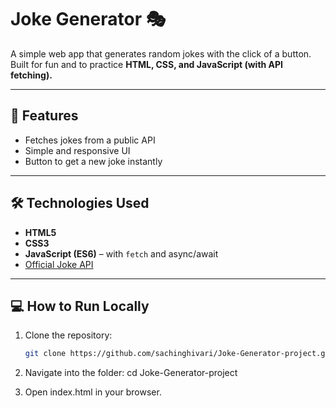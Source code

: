 # Joke Generator 🎭

A simple web app that generates random jokes with the click of a button.  
Built for fun and to practice **HTML, CSS, and JavaScript (with API fetching).**

---

## 🚀 Features
- Fetches jokes from a public API
- Simple and responsive UI
- Button to get a new joke instantly

---

## 🛠️ Technologies Used
- **HTML5**
- **CSS3**
- **JavaScript (ES6)** – with `fetch` and async/await
- [Official Joke API](https://official-joke-api.appspot.com/)

---

## 💻 How to Run Locally

1. Clone the repository:
   ```bash
   git clone https://github.com/sachinghivari/Joke-Generator-project.git
2. Navigate into the folder:
cd Joke-Generator-project

3. Open index.html in your browser.
  
